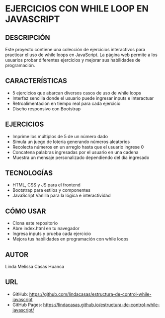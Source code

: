 # EJERCICIOS CON WHILE LOOP EN JAVASCRIPT

## DESCRIPCIÓN

Este proyecto contiene una colección de ejercicios interactivos para practicar el uso de while loops en JavaScript. La página web permite a los usuarios probar diferentes ejercicios y mejorar sus habilidades de programación.

## CARACTERÍSTICAS

- 5 ejercicios que abarcan diversos casos de uso de while loops
- Interfaz sencilla donde el usuario puede ingresar inputs e interactuar
- Retroalimentación en tiempo real para cada ejercicio
- Diseño responsivo con Bootstrap

## EJERCICIOS

- Imprime los múltiplos de 5 de un número dado
- Simula un juego de lotería generando números aleatorios
- Recolecta números en un arreglo hasta que el usuario ingrese 0
- Concatena palabras ingresadas por el usuario en una cadena
- Muestra un mensaje personalizado dependiendo del día ingresado

## TECNOLOGÍAS

- HTML, CSS y JS para el frontend
- Bootstrap para estilos y componentes
- JavaScript Vanilla para la lógica e interactividad

## CÓMO USAR

- Clona este repositorio
- Abre index.html en tu navegador
- Ingresa inputs y prueba cada ejercicio
- Mejora tus habilidades en programación con while loops

## AUTOR

Linda Melissa Casas Huanca

## URL

- GitHub: https://github.com/lindacasas/estructura-de-control-while-javascript
- GitHub Pages: https://lindacasas.github.io/estructura-de-control-while-javascript/